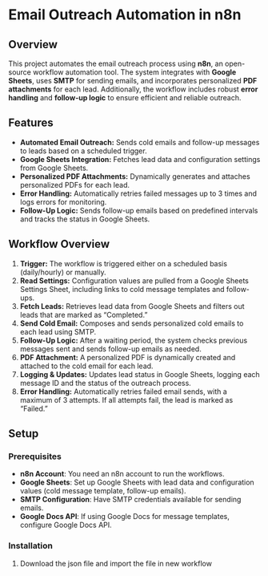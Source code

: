 # Email Outreach Automation in n8n

## Overview

This project automates the email outreach process using **n8n**, an open-source workflow automation tool. The system integrates with **Google Sheets**, uses **SMTP** for sending emails, and incorporates personalized **PDF attachments** for each lead. Additionally, the workflow includes robust **error handling** and **follow-up logic** to ensure efficient and reliable outreach.

## Features

- **Automated Email Outreach:** Sends cold emails and follow-up messages to leads based on a scheduled trigger.
- **Google Sheets Integration:** Fetches lead data and configuration settings from Google Sheets.
- **Personalized PDF Attachments:** Dynamically generates and attaches personalized PDFs for each lead.
- **Error Handling:** Automatically retries failed messages up to 3 times and logs errors for monitoring.
- **Follow-Up Logic:** Sends follow-up emails based on predefined intervals and tracks the status in Google Sheets.

## Workflow Overview

1. **Trigger:** The workflow is triggered either on a scheduled basis (daily/hourly) or manually.
2. **Read Settings:** Configuration values are pulled from a Google Sheets Settings Sheet, including links to cold message templates and follow-ups.
3. **Fetch Leads:** Retrieves lead data from Google Sheets and filters out leads that are marked as “Completed.”
4. **Send Cold Email:** Composes and sends personalized cold emails to each lead using SMTP.
5. **Follow-Up Logic:** After a waiting period, the system checks previous messages sent and sends follow-up emails as needed.
6. **PDF Attachment:** A personalized PDF is dynamically created and attached to the cold email for each lead.
7. **Logging & Updates:** Updates lead status in Google Sheets, logging each message ID and the status of the outreach process.
8. **Error Handling:** Automatically retries failed email sends, with a maximum of 3 attempts. If all attempts fail, the lead is marked as “Failed.”

## Setup

### Prerequisites

- **n8n Account**: You need an n8n account to run the workflows.
- **Google Sheets**: Set up Google Sheets with lead data and configuration values (cold message template, follow-up emails).
- **SMTP Configuration**: Have SMTP credentials available for sending emails.
- **Google Docs API**: If using Google Docs for message templates, configure Google Docs API.

### Installation

1. Download the json file and import the file in new workflow 
 
